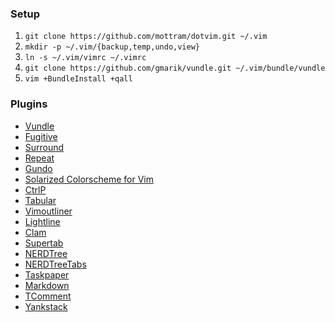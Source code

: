 ### Setup

1. `git clone https://github.com/mottram/dotvim.git ~/.vim`
2. `mkdir -p ~/.vim/{backup,temp,undo,view}`
2. `ln -s ~/.vim/vimrc ~/.vimrc`
3. `git clone https://github.com/gmarik/vundle.git ~/.vim/bundle/vundle`
4. `vim +BundleInstall +qall`

### Plugins

* [Vundle](https://github.com/gmarik/vundle)
* [Fugitive](https://github.com/tpope/vim-fugitive)
* [Surround](https://github.com/tpope/vim-surround)
* [Repeat](https://github.com/tpope/vim-repeat)
* [Gundo](https://github.com/sjl/gundo.vim)
* [Solarized Colorscheme for Vim](https://github.com/altercation/vim-colors-solarized)
* [CtrlP](https://github.com/kien/ctrlp.vim)
* [Tabular](https://github.com/godlygeek/tabular)
* [Vimoutliner](https://github.com/vimoutliner/vimoutliner)
* [Lightline](https://github.com/itchyny/lightline.vim)
* [Clam](https://github.com/sjl/clam.vim)
* [Supertab](https://github.com/scrooloose/nerdtree)
* [NERDTree](https://github.com/scrooloose/nerdtree)
* [NERDTreeTabs](https://github.com/jistr/vim-nerdtree-tabs)
* [Taskpaper](https://github.com/davidoc/taskpaper.vim)
* [Markdown](https://github.com/tpope/vim-markdown)
* [TComment](tomtom/tcomment_vim)
* [Yankstack](https://github.com/maxbrunsfeld/vim-yankstack)
